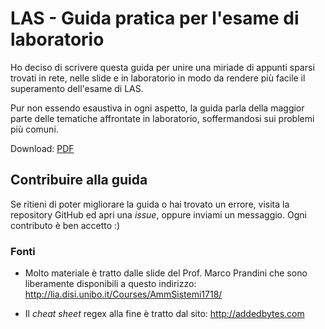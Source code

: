 # LAS - Guida pratica per l'esame di laboratorio

Ho deciso di scrivere questa guida per unire una miriade di appunti
sparsi trovati in rete, nelle slide e in laboratorio in modo da rendere
più facile il superamento dell'esame di LAS.

Pur non essendo esaustiva in ogni aspetto, la guida parla della maggior
parte delle tematiche affrontate in laboratorio, soffermandosi sui
problemi più comuni.

Download: [PDF](https://github.com/federico-terzi/las-guida-pratica/raw/master/guida.pdf)

## Contribuire alla guida

Se ritieni di poter migliorare la guida o hai trovato un errore, visita
la repository GitHub ed apri una *issue*, oppure inviami un messaggio.
Ogni contributo è ben accetto :)

### Fonti

-   Molto materiale è tratto dalle slide del Prof. Marco Prandini che
    sono liberamente disponibili a questo indirizzo:
    <http://lia.disi.unibo.it/Courses/AmmSistemi1718/>

-   Il *cheat sheet* regex alla fine è tratto dal sito:
    <http://addedbytes.com>
